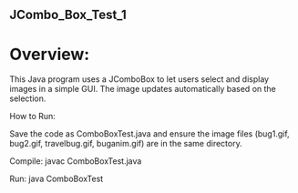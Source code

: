 ## JCombo_Box_Test_1


# Overview:

This Java program uses a JComboBox to let users select and display images in a simple GUI. The image updates automatically based on the selection.

How to Run:

Save the code as ComboBoxTest.java and ensure the image files (bug1.gif, bug2.gif, travelbug.gif, buganim.gif) are in the same directory.

Compile: javac ComboBoxTest.java

Run: java ComboBoxTest
